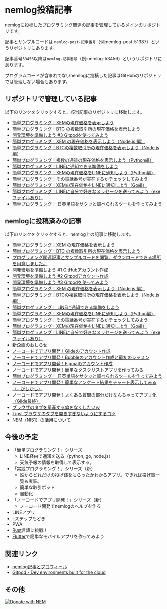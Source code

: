 # nemlog投稿記事

nemlogに投稿したプログラミング関連の記事を管理しているメインのリポジトリです。

記事とサンプルコードは `nemlog-post-記事番号`（例:nemlog-post-51387）というリポジトリにあります。

記事番号`53456`以降は`nemlog-記事番号`（例:nemlog-53456）というリポジトリにあります。

プログラムコードが含まれてないnemlogに投稿した記事はGitHubのリポジトリでは管理しない場合もあります。


## リポジトリで管理している記事
以下のリンクをクリックすると、該当記事のリポジトリに移動します。

- [簡単プログラミング！XEMの現在価格を表示しよう](https://github.com/naoland/nemlog-post-51387)
- [簡単プログラミング！BTC の複数取引所の現在価格を表示しよう](https://github.com/naoland/nemlog-post-51408)
- [開発環境を準備しよう #3 Gitpodを使ってみよう](https://github.com/naoland/nemlog-post-51637)
- [簡単プログラミング！XEM の現在価格を表示しよう（Node.js 編）](https://github.com/naoland/nemlog-post-51551)
- [簡単プログラミング！BTCの複数取引所の現在価格を表示しよう（Node.js編）](https://github.com/naoland/nemlog-post-51780)
- [簡単プログラミング！複数の通貨の現在価格を表示しよう（Python編）](https://github.com/naoland/nemlog-53456)
- [簡単プログラミング！LINEに通知できる準備をしよう](https://github.com/naoland/nemlog-53471)
- [簡単プログラミング！XEMの現在価格をLINEに通知しよう（Python編）](https://github.com/naoland/nemlog-53456)
- [簡単プログラミング！その電話番号が実在するかチェックしてみよう](https://github.com/naoland/nemlog-54017)
- [簡単プログラミング！XEMの現在価格をLINEに通知しよう（Go編）](https://github.com/naoland/nemlog-54061)
- [簡単プログラミング！LINEに自分で好きなメッセージを送ってみよう（exeファイルあり）](https://github.com/naoland/nemlog-54152)
- [簡単プログラミング！ 日英単語をサクッと調べられるツールを作ってみよう](https://github.com/naoland/nemlog-54388)

## nemlogに投稿済みの記事
以下のリンクをクリックすると、nemlog上の記事に移動します。

- [簡単プログラミング！XEM の現在価格を表示しよう](https://nemlog.nem.social/blog/51387)
- [簡単プログラミング！BTC の複数取引所の現在価格を表示しよう](https://nemlog.nem.social/blog/51408)
- [プログラミング関連記事とサンプルコードを閲覧、ダウンロードできる場所を用意しました。](https://nemlog.nem.social/blog/51549)
- [開発環境を準備しよう #1 GitHubアカウント作成](https://nemlog.nem.social/blog/51589)
- [開発環境を準備しよう #2 Gitpodアカウント作成](https://nemlog.nem.social/blog/51600)
- [開発環境を準備しよう #3 Gitpodを使ってみよう](https://nemlog.nem.social/blog/51637)
- [簡単プログラミング！XEM の現在価格を表示しよう（Node.js 編）](https://nemlog.nem.social/blog/51551)
- [簡単プログラミング！BTCの複数取引所の現在価格を表示しよう（Node.js編）](https://nemlog.nem.social/blog/51780)
- [簡単プログラミング！ LINEに通知できる準備をしよう](https://nemlog.nem.social/blog/53471)
- [簡単プログラミング！XEMの現在価格をLINEに通知しよう（Python編）](https://nemlog.nem.social/blog/53456)
- [簡単プログラミング！その電話番号が実在するかチェックしてみよう](https://nemlog.nem.social/blog/54017)
- [簡単プログラミング！XEMの現在価格をLINEに通知しよう（Go編）](https://nemlog.nem.social/blog/54061)
- [簡単プログラミング！LINEに自分で好きなメッセージを送ってみよう（exeファイルあり）](https://nemlog.nem.social/blog/54152)
- [新企画のおしらせ](https://nemlog.nem.social/blog/54212)
- [ノーコードでアプリ開発！Glideのアカウント作成](https://nemlog.nem.social/blog/54213)
- [ノーコードでアプリ開発！Bubbleのアカウント作成と最初のレッスン](https://nemlog.nem.social/blog/54235)
- [ノーコードでアプリ開発！Figmaのアカウント作成](https://nemlog.nem.social/blog/54236)
- [ノーコードでアプリ開発！簡単なタスクリストアプリを作ってみる](https://nemlog.nem.social/blog/54271)
- [簡単プログラミング！ 日英単語をサクッと調べられるツールを作ってみよう](https://nemlog.nem.social/blog/54388)
- [ノーコードでアプリ開発！簡単なアンケート結果をチャート表示してみる（...がしかし）](https://nemlog.nem.social/blog/54605)
- [ノーコードでアプリ開発！よくある質問の部分だけなんちゃってアプリ化（Glide最終）](https://nemlog.nem.social/blog/54634)
- [ブラウザのタブを量産する癖をなくしたいｗ](https://nemlog.nem.social/blog/54690)
- [Tips! ブラウザのタブを開きすぎないようにするコツ](https://nemlog.nem.social/blog/54708)
- [NEM（NIS1）の活用について](https://nemlog.nem.social/blog/54730)

## 今後の予定

- 「簡単プログラミング！」シリーズ
  - LINE経由で通知を送る（python, go, node.js）
  - 天気予報の情報を取得して表示する。
- 「実践プログラミング！」シリーズ（新）
  - 誰からどれだけの投げ銭をもらったかわかるアプリ。できれば投げ銭一覧も実装。
  - 簡単な取引ボット
  - 自動化
- 「ノーコードでアプリ開発！」シリーズ（新）
  - ノーコード開発でnemlogのヘルプを作る
- LINEアプリ
- Lステップもどき
- PWA
- [Rust](https://www.rust-lang.org/ja/)言語に挑戦！
- [Flutter](https://github.com/flutter/flutter)で簡単なモバイルアプリを作ってみよう

## 関連リンク

- [nemlog記事とプロフィール](https://nemlog.nem.social/profile/51408)
- [Gitpod - Dev environments built for the cloud](https://gitpod.io/)

## その他

[![Donate with NEM](https://en.cryptobadges.io/badge/big/NC64UF-OWRO6A-VMWFV2-BFX2NT-6W2GUR-K2EOX6-FFMZ)](https://en.cryptobadges.io/donate/NC64UF-OWRO6A-VMWFV2-BFX2NT-6W2GUR-K2EOX6-FFMZ)
